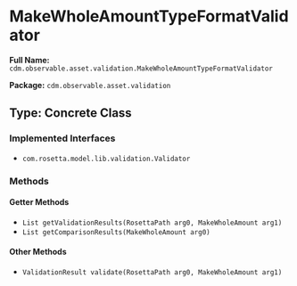 # MakeWholeAmountTypeFormatValidator

**Full Name:** `cdm.observable.asset.validation.MakeWholeAmountTypeFormatValidator`

**Package:** `cdm.observable.asset.validation`

## Type: Concrete Class

### Implemented Interfaces

- `com.rosetta.model.lib.validation.Validator`

### Methods

#### Getter Methods

- `List getValidationResults(RosettaPath arg0, MakeWholeAmount arg1)`
- `List getComparisonResults(MakeWholeAmount arg0)`

#### Other Methods

- `ValidationResult validate(RosettaPath arg0, MakeWholeAmount arg1)`

